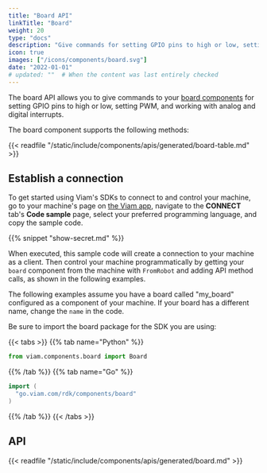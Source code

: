 ```yaml
---
title: "Board API"
linkTitle: "Board"
weight: 20
type: "docs"
description: "Give commands for setting GPIO pins to high or low, setting PWM, and working with analog and digital interrupts."
icon: true
images: ["/icons/components/board.svg"]
date: "2022-01-01"
# updated: ""  # When the content was last entirely checked
---
```


The board API allows you to give commands to your [board components](/components/board/) for setting GPIO pins to high or low, setting PWM, and working with analog and digital interrupts.

The board component supports the following methods:

{{< readfile "/static/include/components/apis/generated/board-table.md" >}}

## Establish a connection

To get started using Viam's SDKs to connect to and control your machine, go to your machine's page on [the Viam app](https://app.viam.com), navigate to the **CONNECT** tab's **Code sample** page, select your preferred programming language, and copy the sample code.

{{% snippet "show-secret.md" %}}

When executed, this sample code will create a connection to your machine as a client.
Then control your machine programmatically by getting your `board` component from the machine with `FromRobot` and adding API method calls, as shown in the following examples.

The following examples assume you have a board called "my_board" configured as a component of your machine.
If your board has a different name, change the `name` in the code.

Be sure to import the board package for the SDK you are using:

{{< tabs >}}
{{% tab name="Python" %}}

```python
from viam.components.board import Board
```

{{% /tab %}}
{{% tab name="Go" %}}

```go
import (
  "go.viam.com/rdk/components/board"
)
```

{{% /tab %}}
{{< /tabs >}}

## API

{{< readfile "/static/include/components/apis/generated/board.md" >}}
